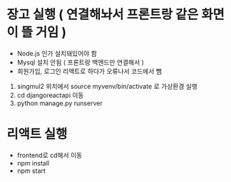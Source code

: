 
# 장고 실행 ( 연결해놔서 프론트랑 같은 화면이 뜰 거임 )
- Node.js 인가 설치돼있어야 함
- Mysql 설치 안됨 ( 프론트랑 백엔드만 연결해서 )
- 회원가입, 로그인 리액트로 하다가 오류나서 코드에서 뺌 

1. singmul2 위치에서 source myvenv/bin/activate 로 가상환경 실행
2. cd djangoreactapi 이동
3. python manage.py runserver

# 리액트 실행
- frontend로 cd해서 이동
- npm install
- npm start
